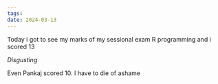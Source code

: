 ```yaml
---
tags: 
date: 2024-03-13
---
```

Today i got to see my marks of my sessional exam R programming and i scored 13

*Disgusting*

Even Pankaj scored 10. I have to die of ashame